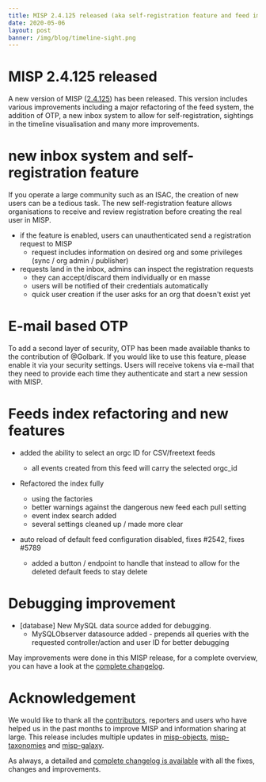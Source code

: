 ```yaml
---
title: MISP 2.4.125 released (aka self-registration feature and feed improvements release)
date: 2020-05-06
layout: post
banner: /img/blog/timeline-sight.png
---
```


# MISP 2.4.125 released

A new version of MISP ([2.4.125](https://github.com/MISP/MISP/tree/v2.4.125)) has been released. This version includes various improvements including a major refactoring of the feed system, the addition of OTP, a new inbox system to allow for self-registration, sightings in the timeline visualisation and many more improvements.

# new inbox system and self-registration feature

If you operate a large community such as an ISAC, the creation of new users can be a tedious task. The new self-registration feature allows organisations to receive and review registration before creating the real user in MISP.

- if the feature is enabled, users can unauthenticated send a registration request to MISP
  - request includes information on desired org and some privileges (sync / org admin / publisher)
- requests land in the inbox, admins can inspect the registration requests
  - they can accept/discard them individually or en masse
  - users will be notified of their credentials automatically
  - quick user creation if the user asks for an org that doesn't exist yet
  
# E-mail based OTP

To add a second layer of security, OTP has been made available thanks to the contribution of @Golbark. If you would like to use this feature, please enable it via your security settings. Users will receive tokens via e-mail that they need to provide each time they authenticate and start a new session with MISP.

# Feeds index refactoring and new features

- added the ability to select an orgc ID for CSV/freetext feeds
  - all events created from this feed will carry the selected orgc_id

- Refactored the index fully
  - using the factories
  - better warnings against the dangerous new feed each pull setting
  - event index search added
  - several settings cleaned up / made more clear

- auto reload of default feed configuration disabled, fixes #2542, fixes #5789
  - added a button / endpoint to handle that instead to allow for the deleted default feeds to stay delete


# Debugging improvement

- [database] New MySQL data source added for debugging.
  - MySQLObserver datasource added - prepends all queries with the requested controller/action and user ID for better debugging

May improvements were done in this MISP release, for a complete overview, you can have a look at the [complete changelog](https://www.misp-project.org/Changelog.txt).

# Acknowledgement

We would like to thank all the [contributors](https://www.misp-project.org/contributors), reporters and users who have helped us in the past months to improve MISP and information sharing at large. This release includes multiple updates in [misp-objects](https://www.misp-project.org/objects.html), [misp-taxonomies](https://www.misp-project.org/taxonomies.html) and [misp-galaxy](https://www.misp-project.org/galaxy.html).

As always, a detailed and [complete changelog is available](https://www.misp-project.org/Changelog.txt) with all the fixes, changes and improvements.


